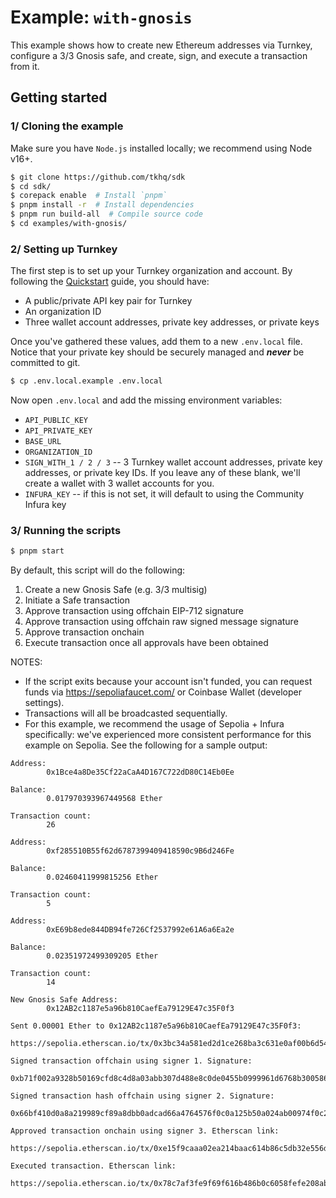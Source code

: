 # Example: `with-gnosis`

This example shows how to create new Ethereum addresses via Turnkey, configure a 3/3 Gnosis safe, and create, sign, and execute a transaction from it.

## Getting started

### 1/ Cloning the example

Make sure you have `Node.js` installed locally; we recommend using Node v16+.

```bash
$ git clone https://github.com/tkhq/sdk
$ cd sdk/
$ corepack enable  # Install `pnpm`
$ pnpm install -r  # Install dependencies
$ pnpm run build-all  # Compile source code
$ cd examples/with-gnosis/
```

### 2/ Setting up Turnkey

The first step is to set up your Turnkey organization and account. By following the [Quickstart](https://docs.turnkey.com/getting-started/quickstart) guide, you should have:

- A public/private API key pair for Turnkey
- An organization ID
- Three wallet account addresses, private key addresses, or private keys

Once you've gathered these values, add them to a new `.env.local` file. Notice that your private key should be securely managed and **_never_** be committed to git.

```bash
$ cp .env.local.example .env.local
```

Now open `.env.local` and add the missing environment variables:

- `API_PUBLIC_KEY`
- `API_PRIVATE_KEY`
- `BASE_URL`
- `ORGANIZATION_ID`
- `SIGN_WITH_1 / 2 / 3` -- 3 Turnkey wallet account addresses, private key addresses, or private key IDs. If you leave any of these blank, we'll create a wallet with 3 wallet accounts for you.
- `INFURA_KEY` -- if this is not set, it will default to using the Community Infura key

### 3/ Running the scripts

```bash
$ pnpm start
```

By default, this script will do the following:

1. Create a new Gnosis Safe (e.g. 3/3 multisig)
2. Initiate a Safe transaction
3. Approve transaction using offchain EIP-712 signature
4. Approve transaction using offchain raw signed message signature
5. Approve transaction onchain
6. Execute transaction once all approvals have been obtained

NOTES:

- If the script exits because your account isn't funded, you can request funds via https://sepoliafaucet.com/ or Coinbase Wallet (developer settings).
- Transactions will all be broadcasted sequentially.
- For this example, we recommend the usage of Sepolia + Infura specifically: we've experienced more consistent performance for this example on Sepolia.
  See the following for a sample output:

```
Address:
        0x1Bce4a8De35Cf22aCaA4D167C722dD80C14Eb0Ee

Balance:
        0.017970393967449568 Ether

Transaction count:
        26

Address:
        0xf285510B55f62d6787399409418590c9B6d246Fe

Balance:
        0.02460411999815256 Ether

Transaction count:
        5

Address:
        0xE69b8ede844DB94fe726Cf2537992e61A6a6Ea2e

Balance:
        0.02351972499309205 Ether

Transaction count:
        14

New Gnosis Safe Address:
        0x12AB2c1187e5a96b810CaefEa79129E47c35F0f3

Sent 0.00001 Ether to 0x12AB2c1187e5a96b810CaefEa79129E47c35F0f3:
        https://sepolia.etherscan.io/tx/0x3bc34a581ed2d1ce268ba3c631e0af00b6d54014c5801b3b7d19453fcf571ae2

Signed transaction offchain using signer 1. Signature:
        0xb71f002a9328b50169cfd8c4d8a03abb307d488e8c0de0455b0999961d6768b3005860f457c25420d1bb993cb0b60d8c07862e6e39d9953a6a2d44da2fd172261c

Signed transaction hash offchain using signer 2. Signature:
        0x66bf410d0a8a219989cf89a8dbb0adcad66a4764576f0c0a125b50a024ab00974f0c232e42feccb61890186bf22db111481b6f5bb9ebc4c0b95f65795353235720

Approved transaction onchain using signer 3. Etherscan link:
        https://sepolia.etherscan.io/tx/0xe15f9caaa02ea214baac614b86c5db32e556d8ca043060a3f7cf4a899cf81852

Executed transaction. Etherscan link:
        https://sepolia.etherscan.io/tx/0x78c7af3fe9f69f616b486b0c6058fefe208ab3c00596c519907a139c78157f92
```
